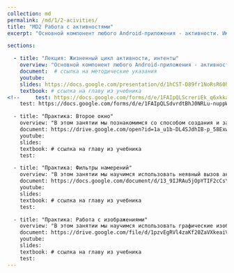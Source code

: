 ```yaml
---
collection: md
permalink: /md/1/2-acivities/
title: "MD2 Работа с активностями"
excerpt: "Основной компонент любого Android-приложения - активности. Именно они работают с пользовательским интерфейсом. И именно с них мы начинаем изучать компоненты мобильного приложения. В этом занятии мы познакомимся с жизненным циклом активности, методами ЖЦ, понятием таска, научимся работать с намерениями и разрешениями."

sections:

  - title: "Лекция: Жизненный цикл активности, интенты" 
    overview: "Основной компонент любого Android-приложения - активности. Именно они работают с пользовательским интерфейсом. И именно с них мы начинаем изучать компоненты мобильного приложения. В этом занятии мы познакомимся с жизненным циклом активности, методами ЖЦ, понятием таска, научимся работать с намерениями и разрешениями."
    document:  # ссылка на методические указания
    youtube: 
    slides: https://docs.google.com/presentation/d/1hCST-D89fr1NoRsR60hoWanlT_UWQI-qSNzcUaWCGu0/edit?usp=sharing
    textbook: # ссылка на главу из учебника
<!--     test: https://docs.google.com/forms/d/e/1FAIpQLScreriEk_q6xkkaKRoG9Gn8_mkgQCPdK0i8W1FSnv9lAyyqNQ/viewform -->
    test: https://docs.google.com/forms/d/e/1FAIpQLSdvrdtBhJ0NRLu-nuppWy9boizDnoRwgY96xt6W1At-t1XtKg/viewform

  - title: "Практика: Второе окно" 
    overview: "В этом занятии мы познакомимся со способом создания и запуска второго окна в составе мобильного приложения."
    document: https://drive.google.com/open?id=1a_u1b-DL4SJdhIB-p_58ExwtN6Sk1HEaO2RVt4Q2dtg
    youtube: 
    slides: 
    textbook: # ссылка на главу из учебника
    test:

  - title: "Практика: Фильтры намерений" 
    overview: "В этом занятии мы научимся использовать неявный вызов активности и создавать свои фильтры намерений (intent filters) для запуска независимых компонентов приложения."
    document: https://docs.google.com/document/d/13_9IJRAu5jOpYTIF2cCsYY8A9-rc1t-mHCWBZ0Zb00Q/edit?usp=sharing
    youtube: 
    slides: 
    textbook: # ссылка на главу из учебника
    test:

  - title: "Практика: Работа с изображениями" 
    overview: "В этом занятии мы научимся использовать графические изображения в качестве элементов визуального интерфейса мобильного приложения."
    document: https://drive.google.com/file/d/1pzvEgRVl4zaKf20ZaVXkeaiVgtcuEllq/view?usp=sharing
    youtube: 
    slides: 
    textbook: # ссылка на главу из учебника
    test:
---
```

